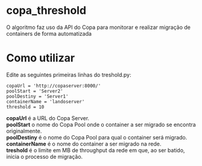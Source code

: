 # copa_threshold

O algoritmo faz uso da API do Copa para monitorar e realizar migração de containers de forma automatizada

# Como utilizar

Edite as seguintes primeiras linhas do treshold.py:

```
copaUrl = 'http://copaserver:8000/'
poolStart = 'Server2'
poolDestiny = 'Server1'
containerName = 'landoserver'
threshold = 10
```

**copaUrl**  é a URL do Copa Server.  
**poolStart**  o nome do Copa Pool onde o container a ser migrado se encontra originalmente.  
**poolDestiny** é o nome do Copa Pool para qual o container será migrado.  
**containerName** é o nome do container a ser migrado na rede.  
**treshold** é o limite em MB de throughput da rede em que, ao ser batido, inicia o processo de migração.
